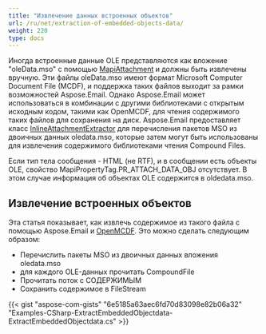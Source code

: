 ```yaml
---
title: "Извлечение данных встроенных объектов"
url: /ru/net/extraction-of-embedded-objects-data/
weight: 220
type: docs
---
```



Иногда встроенные данные OLE представляются как вложение "oleData.mso" с помощью [MapiAttachment](https://apireference.aspose.com/net/email/aspose.email.mapi/mapiattachment) и должны быть извлечены вручную. Эти файлы oleData.mso имеют формат Microsoft Computer Document File (MCDF), и поддержка таких файлов выходит за рамки возможностей Aspose.Email. Однако Aspose.Email может использоваться в комбинации с другими библиотеками с открытым исходным кодом, такими как OpenMCDF, для чтения содержимого таких файлов для сохранения на диск. Aspose.Email предоставляет класс [InlineAttachmentExtractor](https://apireference.aspose.com/net/email/aspose.email.mapi/inlineattachmentextractor) для перечисления пакетов MSO из двоичных данных oledata.mso, которые затем могут быть использованы для извлечения содержимого библиотеками чтения Compound Files.

Если тип тела сообщения - HTML (не RTF), и в сообщении есть объекты OLE, свойство MapiPropertyTag.PR_ATTACH_DATA_OBJ отсутствует. В этом случае информация об объектах OLE содержится в oldedata.mso.
## **Извлечение встроенных объектов**
Эта статья показывает, как извлечь содержимое из такого файла с помощью Aspose.Email и [OpenMCDF](http://sourceforge.net/projects/openmcdf/). Это можно сделать следующим образом:

- Перечислить пакеты MSO из двоичных данных вложения oledata.mso
- для каждого OLE-данных прочитать CompoundFile
- Прочитать поток с СОДЕРЖИМЫМ
- Сохранить содержимое в FileStream



{{< gist "aspose-com-gists" "6e5185a63aec6fd70d83098e82b06a32" "Examples-CSharp-ExtractEmbeddedObjectdata-ExtractEmbeddedObjectdata.cs" >}}
